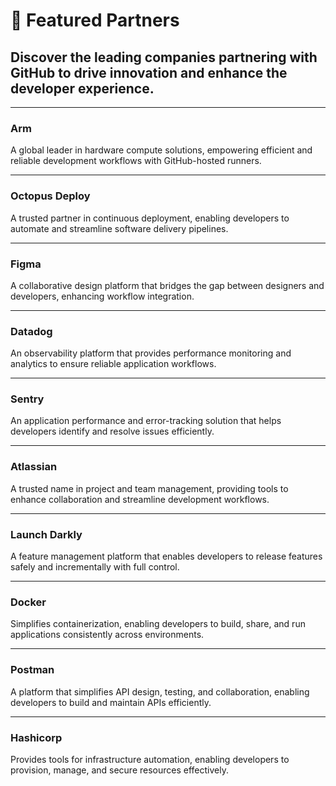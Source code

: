 # 🌟 Featured Partners

## Discover the leading companies partnering with GitHub to drive innovation and enhance the developer experience.

---

### Arm
A global leader in hardware compute solutions, empowering efficient and reliable development workflows with GitHub-hosted runners.

---

### Octopus Deploy
A trusted partner in continuous deployment, enabling developers to automate and streamline software delivery pipelines.

---

### Figma
A collaborative design platform that bridges the gap between designers and developers, enhancing workflow integration.

---

### Datadog
An observability platform that provides performance monitoring and analytics to ensure reliable application workflows.

---

### Sentry
An application performance and error-tracking solution that helps developers identify and resolve issues efficiently.

---

### Atlassian
A trusted name in project and team management, providing tools to enhance collaboration and streamline development workflows.

---

### Launch Darkly
A feature management platform that enables developers to release features safely and incrementally with full control.

---

### Docker
Simplifies containerization, enabling developers to build, share, and run applications consistently across environments.

---

### Postman
A platform that simplifies API design, testing, and collaboration, enabling developers to build and maintain APIs efficiently.

---

### Hashicorp
Provides tools for infrastructure automation, enabling developers to provision, manage, and secure resources effectively.
